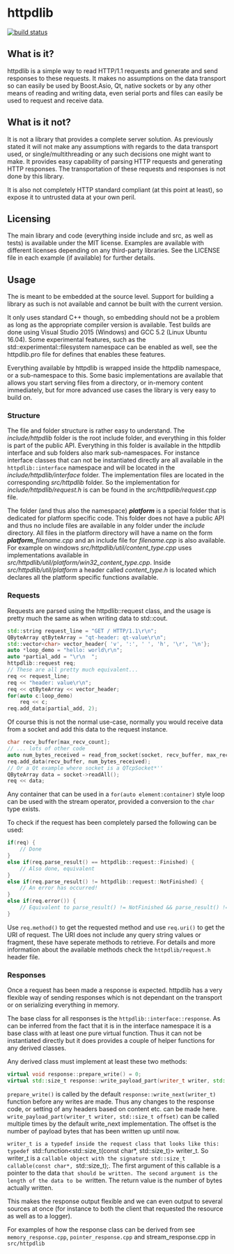 # httpdlib
[![build status](https://gitlab.com/Shakti213/httpdlib/badges/master/build.svg "Build status")](https://gitlab.com/Shakti213/httpdlib/commits/master)

## What is it?
httpdlib is a simple way to read HTTP/1.1 requests and generate and send
responses to these requests. It makes no assumptions on the data transport so
can easily be used by Boost.Asio, Qt, native sockets or by any other means of
reading and writing data, even serial ports and files can easily be used to
request and receive data.

## What is it not?
It is not a library that provides a complete server solution. As previously
stated it will not make any assumptions with regards to the data transport used,
or single/multithreading or any such decisions one might want to make. It
provides easy capability of parsing HTTP requests and generating HTTP responses.
The transportation of these requests and responses is not done by this library.

It is also not completely HTTP standard compliant (at this point at least), so
expose it to untrusted data at your own peril.

## Licensing
The main library and code (everything inside include and src, as well as tests)
is available under the MIT license. Examples are available with different
licenses depending on any third-party libraries. See the LICENSE file in each
example (if available) for further details.


## Usage
The is meant to be embedded at the source level. Support for building a library
as such is not available and cannot be built with the current version.

It only uses standard C++ though, so embedding should not be a problem as long
as the appropriate compiler version is available. Test builds are done using
Visual Studio 2015 (Windows) and GCC 5.2 (Linux Ubuntu 16.04). Some experimental
features, such as the std::experimental::filesystem namespace can be enabled
as well, see the httpdlib.pro file for defines that enables these features.

Everything available by httpdlib is wrapped inside the httpdlib namespace, or a
sub-namespace to this. Some basic implementations are available that allows you
start serving files from a directory, or in-memory content immediately, but for
more advanced use cases the library is very easy to build on.

### Structure
The file and folder structure is rather easy to understand. The
*include/httpdlib* folder is the root include folder, and everything in this
folder is part of the public API. Everything in this folder is available in the
httpdlib interface and sub folders also mark sub-namespaces. For instance
interface classes that can not be instantiated directly are all available in the
`httpdlib::interface` namespace and will be located in the
*include/httpdlib/interface* folder. The implementation files are located in the
corresponding *src/httpdlib* folder. So the implementation for
*include/httpdlib/request.h* is can be found in the *src/httpdlib/request.cpp*
file.

The folder (and thus also the namespace) __*platform*__ is a special folder that
is dedicated for platform specific code. This folder does not have a public API
and thus no include files are available in any folder under the *include*
directory. All files in the platform directory will have a name on the form
*__platform__\_filename.cpp* and an include file for *filename.cpp* is also
available. For example on windows *src/httpdlib/util/content_type.cpp* uses
implementations available in *src/httpdlib/util/platform/win32_content_type.cpp*.
Inside *src/httpdlib/util/platform* a header called *content_type.h* is located
which declares all the platform specific functions available.

### Requests
Requests are parsed using the httpdlib::request class, and the usage is pretty
much the same as when writing data to std::cout.
``` c++
std::string request_line = "GET / HTTP/1.1\r\n";
QByteArray qtByteArray = "qt-header: qt-value\r\n";
std::vector<char> vector_header{ 'v', ':', ' ', 'h', '\r', '\n'};
auto *loop_demo = "hello: world\r\n";
auto *partial_add = "\r\n  ";
httpdlib::request req;
// These are all pretty much equivalent...
req << request_line;
req << "header: value\r\n";
req << qtByteArray << vector_header;
for(auto c:loop_demo)
    req << c;
req.add_data(partial_add, 2);
```

Of course this is not the normal use-case, normally you would receive data from
a socket and add this data to the request instance.
``` c++
char recv_buffer[max_recv_count];
// ... lots of other code
auto num_bytes_received = read_from_socket(socket, recv_buffer, max_recv_count);
req.add_data(recv_buffer, num_bytes_received);
// Or a Qt example where socket is a QTcpSocket*''
QByteArray data = socket->readAll();
req << data;
```

Any container that can be used in a `for(auto element:container)` style loop can
be used with the stream operator, provided a conversion to the `char` type
exists.

To check if the request has been completely parsed the following can be used:
``` c++
if(req) {
    // Done
}
else if(req.parse_result() == httpdlib::request::Finished) {
    // Also done, equivalent
}
else if(req.parse_result() != httpdlib::request::NotFinished) {
    // An error has occurred!
}
else if(req.error()) {
    // Equivalent to parse_result() != NotFinished && parse_result() != Finished
}
```

Use `req.method()` to get the requested method and use `req.uri()` to get the
URI of request. The URI does not include any query string values or fragment,
these have seperate methods to retrieve. For details and more information about
the available methods check the `httpdlib/request.h` header file.

### Responses
Once a request has been made a response is expected. httpdlib has
a very flexible way of sending responses which is not dependant on the transport
or on serializing everything in memory.

The base class for all responses is the `httpdlib::interface::response`. As can
be inferred from the fact that it is in the interface namespace it is a base
class with at least one pure virtual function. Thus it can not be instantiated
directly but it does provides a couple of helper functions for any derived
classes.

Any derived class must implement at least these two methods:
``` c++
virtual void response::prepare_write() = 0;
virtual std::size_t response::write_payload_part(writer_t writer, std::size_t offset) = 0;
```

`prepare_write()` is called by the default `response::write_next(writer_t)`
function before any writes are made. Thus any changes to the response code, or
setting of any headers based on content etc. can be made here.
`write_payload_part(writer_t writer, std::size_t offset)` can be called
multiple times by the default write_next implementation. The offset is the
number of payload bytes that has been written up until now.

`writer_t is a typedef inside the request class that looks like this: typedef
`std::function<std::size_t(const char*, std::size_t)> writer_t. So writer_t is a
`callable object with the signature std::size_t callable(const char*,
`std::size_t);. The first argument of this callable is a pointer to the data
`that should be written. The second argument is the length of the data to be
`written. The return value is the number of bytes actually written.

This makes the response output flexible and we can even output to several
sources at once (for instance to both the client that requested the resource as
well as to a logger).

For examples of how the response class can be derived from see
`memory_response.cpp`, `pointer_response.cpp` and stream_response.cpp in
`src/httpdlib`
